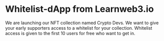 # Whitelist-dApp from Learnweb3.io
We are launching our NFT collection named Crypto Devs. We want to give your early supporters access to a whitelist for your collection.
Whitelist access is given to the first 10 users for free who want to get in.
